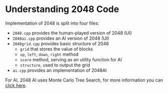 # Understanding 2048 Code
Implementation of 2048 is split into four files:

- `2048.cpp` provides the human-played version of 2048 (UI)
- `2048ai.cpp` provides an AI version of 2048 (UI)
- `2048grid.cpp` provides basic structure of 2048
  - `grid` that stores the value of blocks
  - `up`, `left`, `down`, `right` method
  - `score` method, serving as an utility function for AI
  - `structure`, used to output the grid
- `ai.cpp` provides an implementation of 2048AI

For AI, 2048 AI uses Monte Carlo Tree Search, for more information you can [click here](https://www.geeksforgeeks.org/ml-monte-carlo-tree-search-mcts/).

